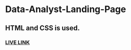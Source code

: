 # Data-Analyst-Landing-Page
## HTML and CSS is used.
 
### [LIVE LINK](https://data-analytics-abhi.netlify.app)
